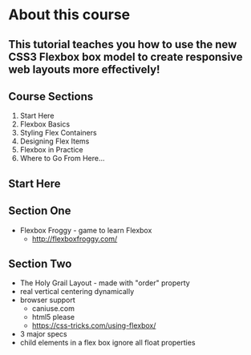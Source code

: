 # About this course
## This tutorial teaches you how to use the new CSS3 Flexbox box model to create responsive web layouts more effectively!

## Course Sections
1. Start Here
2. Flexbox Basics
3. Styling Flex Containers
4. Designing Flex Items
5. Flexbox in Practice
6. Where to Go From Here...

## Start Here

## Section One
* Flexbox Froggy - game to learn Flexbox
  - http://flexboxfroggy.com/

## Section Two
* The Holy Grail Layout - made with "order" property
* real vertical centering dynamically
* browser support
  - caniuse.com
  - html5 please
  - https://css-tricks.com/using-flexbox/
* 3 major specs
* child elements in a flex box ignore all float properties
